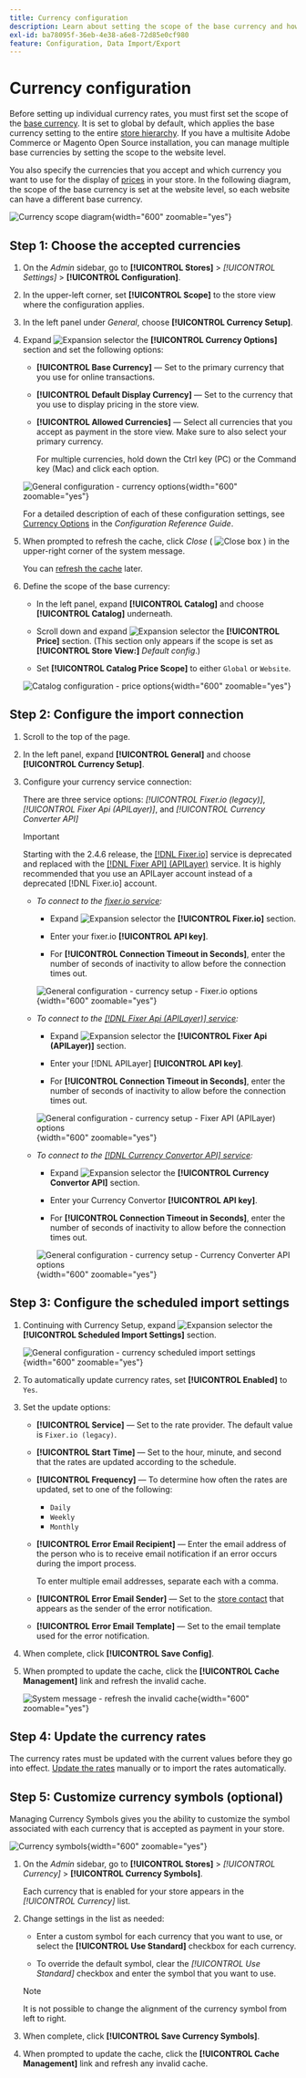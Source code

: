 ```yaml
---
title: Currency configuration
description: Learn about setting the scope of the base currency and how to specify the currencies that you accept and the currency you want to use for price display.
exl-id: ba78095f-36eb-4e38-a6e8-72d85e0cf980
feature: Configuration, Data Import/Export
---
```

# Currency configuration

Before setting up individual currency rates, you must first set the scope of the [base currency](../configuration-reference/general/currency-setup.md). It is set to global by default, which applies the base currency setting to the entire [store hierarchy](../getting-started/websites-stores-views.md). If you have a multisite Adobe Commerce or Magento Open Source installation, you can manage multiple base currencies by setting the scope to the website level.

You also specify the currencies that you accept and which currency you want to use for the display of [prices](../catalog/catalog-price-scope.md) in your store. In the following diagram, the scope of the base currency is set at the website level, so each website can have a different base currency.

![Currency scope diagram](./assets/scope-currency-config.svg){width="600" zoomable="yes"}

## Step 1: Choose the accepted currencies

1. On the _Admin_ sidebar, go to **[!UICONTROL Stores]** > _[!UICONTROL Settings]_ > **[!UICONTROL Configuration]**.

1. In the upper-left corner, set **[!UICONTROL Scope]** to the store view where the configuration applies.

1. In the left panel under _General_, choose **[!UICONTROL Currency Setup]**.

1. Expand ![Expansion selector](../assets/icon-display-expand.png) the **[!UICONTROL Currency Options]** section and set the following options:

   - **[!UICONTROL Base Currency]** — Set to the primary currency that you use for online transactions.

   - **[!UICONTROL Default Display Currency]** — Set to the currency that you use to display pricing in the store view.

   - **[!UICONTROL Allowed Currencies]** — Select all currencies that you accept as payment in the store view. Make sure to also select your primary currency.

      For multiple currencies, hold down the Ctrl key (PC) or the Command key (Mac) and click each option.

   ![General configuration - currency options](../configuration-reference/general/assets/currency-setup-currency-options.png){width="600" zoomable="yes"}

   For a detailed description of each of these configuration settings, see [Currency Options](../configuration-reference/general/currency-setup.md) in the _Configuration Reference Guide_.

1. When prompted to refresh the cache, click _Close_ ( ![Close box](../assets/icon-close-x.png) ) in the upper-right corner of the system message.

   You can [refresh the cache](../systems/cache-management.md) later.

1. Define the scope of the base currency:

   - In the left panel, expand **[!UICONTROL Catalog]** and choose **[!UICONTROL Catalog]** underneath.

   - Scroll down and expand ![Expansion selector](../assets/icon-display-expand.png) the **[!UICONTROL Price]** section. (This section only appears if the scope is set as **[!UICONTROL Store View:]** _Default config_.)

   - Set **[!UICONTROL Catalog Price Scope]** to either `Global` or `Website`.

   ![Catalog configuration - price options](../configuration-reference/catalog/assets/catalog-price.png){width="600" zoomable="yes"}

## Step 2: Configure the import connection

1. Scroll to the top of the page.

1. In the left panel, expand **[!UICONTROL General]** and choose **[!UICONTROL Currency Setup]**.

1. Configure your currency service connection:

   There are three service options: _[!UICONTROL Fixer.io (legacy)]_, _[!UICONTROL Fixer Api (APILayer)]_, and _[!UICONTROL Currency Converter API]_

   >[!IMPORTANT]
   >
   >Starting with the 2.4.6 release, the [[!DNL Fixer.io]](https://fixer.io/) service is deprecated and replaced with the [[!DNL Fixer API] (APILayer)](https://apilayer.com/marketplace/fixer-api) service. It is highly recommended that you use an APILayer account instead of a deprecated [!DNL Fixer.io] account.

   - _To connect to the [fixer.io service](https://fixer.io/):_

      - Expand ![Expansion selector](../assets/icon-display-expand.png) the **[!UICONTROL Fixer.io]** section.

      - Enter your fixer.io **[!UICONTROL API key]**.

      - For **[!UICONTROL Connection Timeout in Seconds]**, enter the number of seconds of inactivity to allow before the connection times out.

      ![General configuration - currency setup - Fixer.io options](../configuration-reference/general/assets/currency-setup-fixer.png){width="600" zoomable="yes"}

   - _To connect to the [[!DNL Fixer Api (APILayer)] service](https://apilayer.com/):_

      - Expand ![Expansion selector](../assets/icon-display-expand.png) the **[!UICONTROL Fixer Api (APILayer)]** section.

      - Enter your [!DNL APILayer] **[!UICONTROL API key]**.

      - For **[!UICONTROL Connection Timeout in Seconds]**, enter the number of seconds of inactivity to allow before the connection times out.

     ![General configuration - currency setup - Fixer API (APILayer) options](../configuration-reference/general/assets/currency-setup-fixer-api.png){width="600" zoomable="yes"}
   
   - _To connect to the [[!DNL Currency Convertor API] service](https://free.currencyconverterapi.com/):_

      - Expand ![Expansion selector](../assets/icon-display-expand.png) the **[!UICONTROL Currency Convertor API]** section.

      - Enter your Currency Convertor **[!UICONTROL API key]**.

      - For **[!UICONTROL Connection Timeout in Seconds]**, enter the number of seconds of inactivity to allow before the connection times out.

      ![General configuration - currency setup - Currency Converter API options](../configuration-reference/general/assets/currency-setup-converter.png){width="600" zoomable="yes"}

## Step 3: Configure the scheduled import settings

1. Continuing with Currency Setup, expand ![Expansion selector](../assets/icon-display-expand.png) the **[!UICONTROL Scheduled Import Settings]** section.

   ![General configuration - currency scheduled import settings](../configuration-reference/general/assets/currency-setup-scheduled-import-settings.png){width="600" zoomable="yes"}

1. To automatically update currency rates, set **[!UICONTROL Enabled]** to `Yes`.

1. Set the update options:

   - **[!UICONTROL Service]** — Set to the rate provider. The default value is `Fixer.io (legacy)`.

   - **[!UICONTROL Start Time]** — Set to the hour, minute, and second that the rates are updated according to the schedule.

   - **[!UICONTROL Frequency]** — To determine how often the rates are updated, set to one of the following:

      - `Daily`
      - `Weekly`
      - `Monthly`

   - **[!UICONTROL Error Email Recipient]** — Enter the email address of the person who is to receive email notification if an error occurs during the import process.

      To enter multiple email addresses, separate each with a comma.

   - **[!UICONTROL Error Email Sender]** — Set to the [store contact](../getting-started/store-details.md#store-email-addresses) that appears as the sender of the error notification.

   - **[!UICONTROL Error Email Template]** — Set to the email template used for the error notification.

1. When complete, click **[!UICONTROL Save Config]**.

1. When prompted to update the cache, click the **[!UICONTROL Cache Management]** link and refresh the invalid cache.

   ![System message - refresh the invalid cache](./assets/msg-cache-management.png){width="600" zoomable="yes"}

## Step 4: Update the currency rates

The currency rates must be updated with the current values before they go into effect. [Update the rates](currency-update.md) manually or to import the rates automatically. 

## Step 5: Customize currency symbols (optional)

Managing Currency Symbols gives you the ability to customize the symbol associated with each currency that is accepted as payment in your store.

![Currency symbols](./assets/stores-currency-symbols.png){width="600" zoomable="yes"}

1. On the _Admin_ sidebar, go to **[!UICONTROL Stores]** > _[!UICONTROL Currency]_ > **[!UICONTROL Currency Symbols]**.

   Each currency that is enabled for your store appears in the _[!UICONTROL Currency]_ list.

1. Change settings in the list as needed:

   - Enter a custom symbol for each currency that you want to use, or select the **[!UICONTROL Use Standard]** checkbox for each currency.

   - To override the default symbol, clear the _[!UICONTROL Use Standard]_ checkbox and enter the symbol that you want to use.

   >[!NOTE]
   >
   >It is not possible to change the alignment of the currency symbol from left to right.

1. When complete, click **[!UICONTROL Save Currency Symbols]**.

1. When prompted to update the cache, click the **[!UICONTROL Cache Management]** link and refresh any invalid cache.
